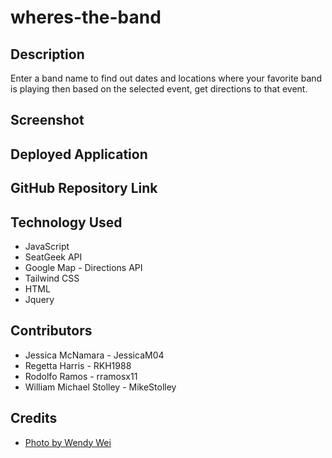 # wheres-the-band

## Description

Enter a band name to find out dates and locations where your favorite band is playing then based on the selected event, get directions to that event.

## Screenshot

## Deployed Application

## GitHub Repository Link

## Technology Used

- JavaScript
- SeatGeek API
- Google Map - Directions API
- Tailwind CSS
- HTML
- Jquery

## Contributors

- Jessica McNamara - JessicaM04
- Regetta Harris - RKH1988
- Rodolfo Ramos - rramosx11
- William Michael Stolley - MikeStolley

## Credits

- <a href="https://www.pexels.com/photo/people-having-a-concert-1190297/" title="People Having a Concert">Photo by Wendy Wei</a>

